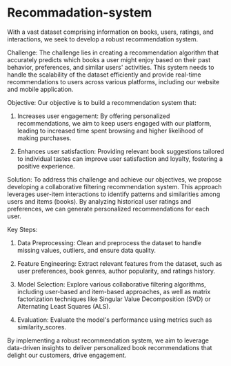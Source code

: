 # Recommadation-system

With a vast dataset comprising information on books, users, ratings, and interactions, we seek to develop a robust recommendation system.

Challenge:
The challenge lies in creating a recommendation algorithm that accurately predicts which books a user might enjoy based on their past behavior, preferences, and similar users' activities. This system needs to handle the scalability of the dataset efficiently and provide real-time recommendations to users across various platforms, including our website and mobile application.

Objective:
Our objective is to build a recommendation system that:

1. Increases user engagement: By offering personalized recommendations, we aim to keep users engaged with our platform, leading to increased time spent browsing and higher likelihood of making purchases.

2. Enhances user satisfaction: Providing relevant book suggestions tailored to individual tastes can improve user satisfaction and loyalty, fostering a positive experience.


Solution:
To address this challenge and achieve our objectives, we propose developing a collaborative filtering recommendation system. This approach leverages user-item interactions to identify patterns and similarities among users and items (books). By analyzing historical user ratings and preferences, we can generate personalized recommendations for each user.

Key Steps:
1. Data Preprocessing: Clean and preprocess the dataset to handle missing values, outliers, and ensure data quality.

2. Feature Engineering: Extract relevant features from the dataset, such as user preferences, book genres, author popularity, and ratings history.

3. Model Selection: Explore various collaborative filtering algorithms, including user-based and item-based approaches, as well as matrix factorization techniques like Singular Value Decomposition (SVD) or Alternating Least Squares (ALS).

5. Evaluation: Evaluate the model's performance using metrics such as similarity_scores.
   
By implementing a robust recommendation system, we aim to leverage data-driven insights to deliver personalized book recommendations that delight our customers, drive engagement.
